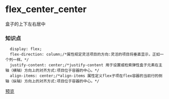 # flex_center_center
盒子的上下左右居中

### 知识点
      display: flex;
      flex-direction: column;/*属性规定灵活项目的方向:灵活的项目将垂直显示，正如一个列一样。*/
      justify-content: center;/*justify-content 用于设置或检索弹性盒子元素在主轴（横轴）方向上的对齐方式:项目位于容器的中心。*/
      align-items: center;/*align-items 属性定义flex子项在flex容器的当前行的侧轴（纵轴）方向上的对齐方式:项目位于容器的中心。*/
      
[预览](https://besswang.github.io/flex_center_center/index.html)
